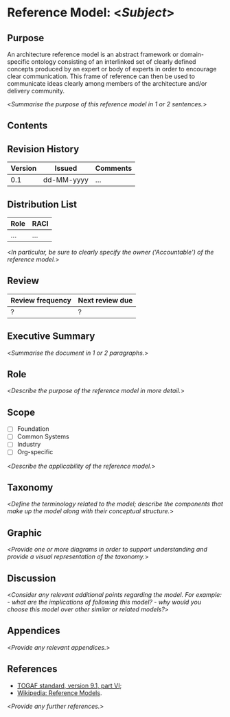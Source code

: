 # Reference Model: <_Subject_>


## Purpose

An architecture reference model is an abstract framework or domain-specific ontology consisting of an interlinked set of clearly defined concepts produced by an expert or body of experts in order to encourage clear communication. This frame of reference can then be used to communicate ideas clearly among members of the architecture and/or delivery community.

<_Summarise the purpose of this reference model in 1 or 2 sentences._>


## Contents

<!--TOC max3-->


## Revision History

| Version | Issued     | Comments
| ---     | ---        | ---
|     0.1 | dd-MM-yyyy | …


## Distribution List

| Role | RACI
| ---  | ---
| …    | …

<_In particular, be sure to clearly specify the owner ('Accountable') of the reference model._>


## Review

| Review frequency | Next review due
| ---              | ---
| ?                | ?


## Executive Summary

<_Summarise the document in 1 or 2 paragraphs._>


## Role

<_Describe the purpose of the reference model in more detail._>


## Scope

- [ ] Foundation
- [ ] Common Systems
- [ ] Industry
- [ ] Org-specific

<_Describe the applicability of the reference model._>


## Taxonomy

<_Define the terminology related to the model; describe the components that make up the model along with their conceptual structure._>


## Graphic

<_Provide one or more diagrams in order to support understanding and provide a visual representation of the taxonomy._>


## Discussion

<_Consider any relevant additional points regarding the model. For example:
    - what are the implications of following this model?
    - why would you choose this model over other similar or related models?_>


## Appendices

<_Provide any relevant appendices._>


## References

- [TOGAF standard, version 9.1, part VI](http://pubs.opengroup.org/architecture/togaf9-doc/arch/toc-pt6.html);
- [Wikipedia: Reference Models](https://en.wikipedia.org/wiki/Reference_model).

<_Provide any further references._>
